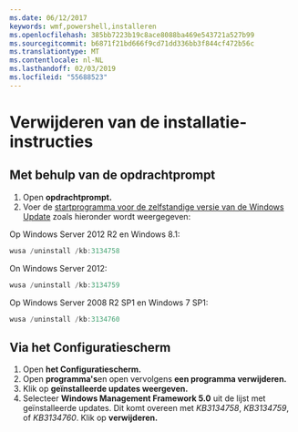 ```yaml
---
ms.date: 06/12/2017
keywords: wmf,powershell,installeren
ms.openlocfilehash: 385bb7223b19c8ace8088ba469e543721a527b99
ms.sourcegitcommit: b6871f21bd666f9cd71dd336bb3f844cf472b56c
ms.translationtype: MT
ms.contentlocale: nl-NL
ms.lasthandoff: 02/03/2019
ms.locfileid: "55688523"
---
```

# <a name="uninstallation-instructions"></a>Verwijderen van de installatie-instructies

## <a name="using-command-prompt"></a>Met behulp van de opdrachtprompt
1.  Open **opdrachtprompt.**
2.  Voer de [startprogramma voor de zelfstandige versie van de Windows Update](https://support.microsoft.com/en-us/kb/934307) zoals hieronder wordt weergegeven:

Op Windows Server 2012 R2 en Windows 8.1:
```powershell
wusa /uninstall /kb:3134758
```
On Windows Server 2012:
```powershell
wusa /uninstall /kb:3134759
```
Op Windows Server 2008 R2 SP1 en Windows 7 SP1:
```powershell
wusa /uninstall /kb:3134760
```

## <a name="using-control-panel"></a>Via het Configuratiescherm
1.  Open **het Configuratiescherm.**
2.  Open **programma's**en open vervolgens **een programma verwijderen.**
3.  Klik op **geïnstalleerde updates weergeven.**
4.  Selecteer **Windows Management Framework 5.0** uit de lijst met geïnstalleerde updates. Dit komt overeen met *KB3134758*, *KB3134759*, of *KB3134760*. Klik op **verwijderen.**
